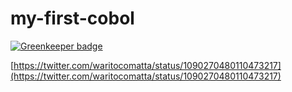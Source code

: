 # my-first-cobol

[![Greenkeeper badge](https://badges.greenkeeper.io/waricoma/my-first-cobol.svg)](https://greenkeeper.io/)

[https://twitter.com/waritocomatta/status/1090270480110473217](https://twitter.com/waritocomatta/status/1090270480110473217)
